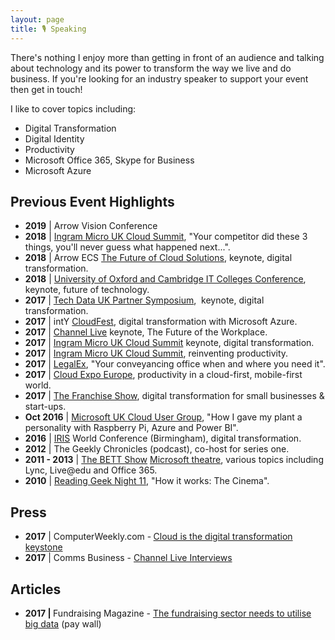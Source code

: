 ```yaml
---
layout: page
title: 🎙 Speaking
---
```


There's nothing I enjoy more than getting in front of an audience and talking about technology and its power to transform the way we live and do business. If you're looking for an industry speaker to support your event then get in touch!

I like to cover topics including:
<ul>
 	<li>Digital Transformation</li>
 	<li>Digital Identity</li>
 	<li>Productivity</li>
 	<li>Microsoft Office 365, Skype for Business</li>
 	<li>Microsoft Azure</li>
</ul>

<h2>Previous Event Highlights</h2>
<ul>
	<li><strong>2019</strong>&nbsp;| Arrow Vision Conference</li>
 	<li><strong>2018</strong>&nbsp;| <a href="http://www.ingrammicrocloud.co.uk/cloud-summit-2018/">Ingram Micro UK Cloud Summit</a>, "Your competitor did these 3 things, you'll never guess what happened next...".</li>
 	<li><strong>2018</strong> | Arrow ECS <a href="https://www.youtube.com/watch?v=K9d0Ec3S01w&amp;feature=youtu.be">The Future of Cloud Solutions</a>, keynote, digital transformation.</li>
 	<li><strong>2018</strong> | <a href="http://www.thinks3.co.uk/citc-conference-ready-to-take-off-raf-hendon/">University of Oxford and Cambridge IT Colleges Conference</a>, keynote, future of technology.</li>
 	<li><strong>2017</strong> | <a href="http://www.techdata.co.uk/Pages/Start.aspx?p=Press%20Release&amp;c=Detail&amp;SystemPage=yes&amp;PId=1&amp;ID=453&amp;TemplateID=9&amp;AsClass=&amp;Vendor=&amp;MenuId=1109&amp;ParentMenuId=1273&amp;corpregionid=14&amp;Culture=en-GB&amp;REDIR=1">Tech Data UK Partner Symposium</a>,&nbsp; keynote, digital transformation.</li>
 	<li><strong>2017</strong> | intY <a href="https://www.intycloudfest.com/" target="_blank" rel="noopener">CloudFest</a>, digital transformation with Microsoft Azure.</li>
 	<li><strong>2017</strong> | <a href="http://www.channel-live.co.uk/seminars/the-future-of-the-workplace-keynote/" target="_blank" rel="noopener">Channel Live</a>&nbsp;keynote, The Future of the Workplace.</li>
 	<li><strong>2017</strong> | <a href="http://www.ingrammicrocloud.co.uk/uk-cloud-summit/" target="_blank" rel="noopener noreferrer">Ingram Micro UK Cloud Summit</a>&nbsp;keynote, digital transformation.</li>
 	<li><strong>2017</strong> | <a href="http://www.ingrammicrocloud.co.uk/uk-cloud-summit/" target="_blank" rel="noopener noreferrer">Ingram Micro UK Cloud Summit</a>, reinventing productivity.</li>
 	<li><strong>2017</strong> | <a href="http://www.legalex.co.uk/" target="_blank" rel="noopener noreferrer">LegalEx</a>, "Your conveyancing office when and where you need it".</li>
 	<li><strong>2017</strong> | <a href="http://www.cloudexpoeurope.com/" target="_blank" rel="noopener noreferrer">Cloud Expo Europe</a>, productivity in a cloud-first, mobile-first world.</li>
 	<li><strong>2017</strong> | <a href="https://www.thefranchiseshow.co.uk/" target="_blank" rel="noopener noreferrer">The Franchise Show</a>, digital transformation for small businesses &amp; start-ups.</li>
 	<li><strong>Oct 2016</strong> | <a href="http://www.mscug.com/event/mscugev02" target="_blank" rel="noopener noreferrer">Microsoft UK Cloud User Group</a>, "How I gave my plant a personality with Raspberry Pi, Azure and Power BI".</li>
 	<li><strong>2016</strong> | <a href="http://www.iris.co.uk/" target="_blank" rel="noopener noreferrer">IRIS</a> World Conference (Birmingham), digital transformation.</li>
 	<li><strong>2012</strong> | The Geekly Chronicles (podcast), co-host for series one.</li>
 	<li><strong>2011 - 2013</strong> | <a href="http://www.bettshow.com" target="_blank" rel="noopener noreferrer">The BETT Show</a> <a href="https://blogs.msdn.microsoft.com/teachers/?p=1853" target="_blank" rel="noopener noreferrer">Microsoft theatre</a>, various topics including Lync, Live@edu and Office 365.</li>
 	<li><strong>2010</strong> | <a href="http://lanyrd.com/2010/reading-geek-night-11/sgpp/" target="_blank" rel="noopener noreferrer">Reading Geek Night 11</a>, "How it works: The Cinema".</li>
</ul>
<h2>Press</h2>
<ul>
 	<li><strong>2017</strong> | ComputerWeekly.com -<strong>&nbsp;</strong><a href="http://www.computerweekly.com/microscope/news/450418694/Cloud-is-the-digital-transformation-keystone">Cloud is the digital transformation keystone</a></li>
 	<li><strong>2017</strong> | Comms Business - <a href="https://commsbusiness.co.uk/news/channel-live-interviews-james-marshal-cto-for-smb-microsoft/">Channel Live Interviews</a></li>
</ul>
<h2>Articles</h2>
<ul>
 	<li><b>2017 | </b>Fundraising Magazine - <a href="https://www.civilsociety.co.uk/fundraising/james-marshall-the-fundraising-sector-needs-to-utilise-big-data.html">The fundraising sector needs to utilise big data</a>&nbsp;(pay wall)</li>
</ul>